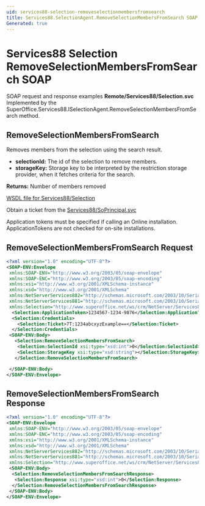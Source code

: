 ```yaml
---
uid: services88-selection-removeselectionmembersfromsearch
title: Services88.SelectionAgent.RemoveSelectionMembersFromSearch SOAP
Generated: true
---
```


# Services88 Selection RemoveSelectionMembersFromSearch SOAP

SOAP request and response examples **Remote/Services88/Selection.svc**
Implemented by the <see cref="M:SuperOffice.Services88.ISelectionAgent.RemoveSelectionMembersFromSearch">SuperOffice.Services88.ISelectionAgent.RemoveSelectionMembersFromSearch</see> method.

## RemoveSelectionMembersFromSearch

Removes members from the selection using the search result.

* **selectionId:** The id of the selection to remove members.
* **storageKey:** Storage key to be interpreted by the restriction storage provider, when it fetches criteria for the search.

**Returns:** Number of members removed


[WSDL file for Services88/Selection](../Services88-Selection.md)

Obtain a ticket from the [Services88/SoPrincipal.svc](../SoPrincipal/index.md)

Application tokens must be specified if calling an Online installation. ApplicationTokens are not checked for on-site installations.

## RemoveSelectionMembersFromSearch Request

```xml
<?xml version="1.0" encoding="UTF-8"?>
<SOAP-ENV:Envelope
 xmlns:SOAP-ENV="http://www.w3.org/2003/05/soap-envelope"
 xmlns:SOAP-ENC="http://www.w3.org/2003/05/soap-encoding"
 xmlns:xsi="http://www.w3.org/2001/XMLSchema-instance"
 xmlns:xsd="http://www.w3.org/2001/XMLSchema"
 xmlns:NetServerServices882="http://schemas.microsoft.com/2003/10/Serialization/Arrays"
 xmlns:NetServerServices881="http://schemas.microsoft.com/2003/10/Serialization/"
 xmlns:Selection="http://www.superoffice.net/ws/crm/NetServer/Services88">
  <Selection:ApplicationToken>1234567-1234-9876</Selection:ApplicationToken>
  <Selection:Credentials>
    <Selection:Ticket>7T:1234abcxyzExample==</Selection:Ticket>
  </Selection:Credentials>
 <SOAP-ENV:Body>
   <Selection:RemoveSelectionMembersFromSearch>
    <Selection:SelectionId xsi:type="xsd:int">0</Selection:SelectionId>
    <Selection:StorageKey xsi:type="xsd:string"></Selection:StorageKey>
   </Selection:RemoveSelectionMembersFromSearch>

 </SOAP-ENV:Body>
</SOAP-ENV:Envelope>

```


## RemoveSelectionMembersFromSearch Response

```xml
<?xml version="1.0" encoding="UTF-8"?>
<SOAP-ENV:Envelope
 xmlns:SOAP-ENV="http://www.w3.org/2003/05/soap-envelope"
 xmlns:SOAP-ENC="http://www.w3.org/2003/05/soap-encoding"
 xmlns:xsi="http://www.w3.org/2001/XMLSchema-instance"
 xmlns:xsd="http://www.w3.org/2001/XMLSchema"
 xmlns:NetServerServices882="http://schemas.microsoft.com/2003/10/Serialization/Arrays"
 xmlns:NetServerServices881="http://schemas.microsoft.com/2003/10/Serialization/"
 xmlns:Selection="http://www.superoffice.net/ws/crm/NetServer/Services88">
 <SOAP-ENV:Body>
  <Selection:RemoveSelectionMembersFromSearchResponse>
   <Selection:Response xsi:type="xsd:int">0</Selection:Response>
  </Selection:RemoveSelectionMembersFromSearchResponse>
 </SOAP-ENV:Body>
</SOAP-ENV:Envelope>

```

